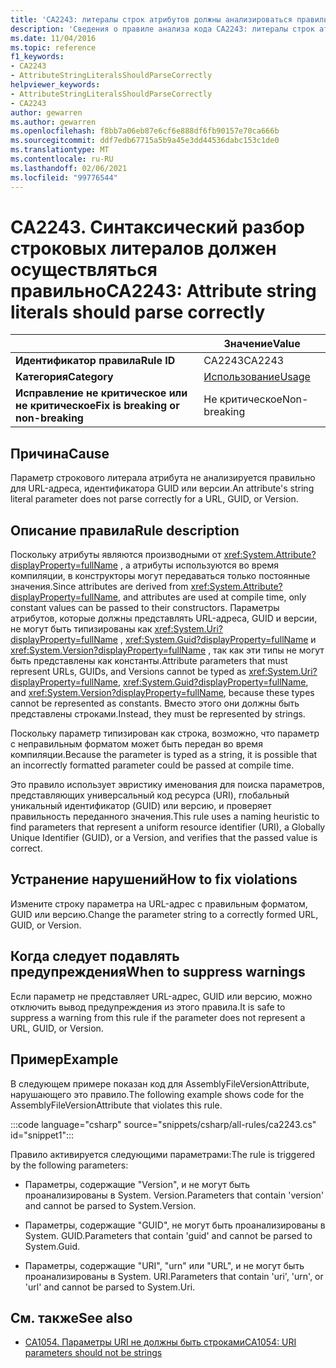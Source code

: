 ```yaml
---
title: 'CA2243: литералы строк атрибутов должны анализироваться правильно (анализ кода)'
description: 'Сведения о правиле анализа кода CA2243: литералы строк атрибутов должны анализироваться правильно'
ms.date: 11/04/2016
ms.topic: reference
f1_keywords:
- CA2243
- AttributeStringLiteralsShouldParseCorrectly
helpviewer_keywords:
- AttributeStringLiteralsShouldParseCorrectly
- CA2243
author: gewarren
ms.author: gewarren
ms.openlocfilehash: f8bb7a06eb87e6cf6e888df6fb90157e70ca666b
ms.sourcegitcommit: ddf7edb67715a5b9a45e3dd44536dabc153c1de0
ms.translationtype: MT
ms.contentlocale: ru-RU
ms.lasthandoff: 02/06/2021
ms.locfileid: "99776544"
---
```

# <a name="ca2243-attribute-string-literals-should-parse-correctly"></a><span data-ttu-id="e9a6f-103">CA2243. Синтаксический разбор строковых литералов должен осуществляться правильно</span><span class="sxs-lookup"><span data-stu-id="e9a6f-103">CA2243: Attribute string literals should parse correctly</span></span>

| | <span data-ttu-id="e9a6f-104">Значение</span><span class="sxs-lookup"><span data-stu-id="e9a6f-104">Value</span></span> |
|-|-|
| <span data-ttu-id="e9a6f-105">**Идентификатор правила**</span><span class="sxs-lookup"><span data-stu-id="e9a6f-105">**Rule ID**</span></span> |<span data-ttu-id="e9a6f-106">CA2243</span><span class="sxs-lookup"><span data-stu-id="e9a6f-106">CA2243</span></span>|
| <span data-ttu-id="e9a6f-107">**Категория**</span><span class="sxs-lookup"><span data-stu-id="e9a6f-107">**Category**</span></span> |[<span data-ttu-id="e9a6f-108">Использование</span><span class="sxs-lookup"><span data-stu-id="e9a6f-108">Usage</span></span>](usage-warnings.md)|
| <span data-ttu-id="e9a6f-109">**Исправление не критическое или не критическое**</span><span class="sxs-lookup"><span data-stu-id="e9a6f-109">**Fix is breaking or non-breaking**</span></span> |<span data-ttu-id="e9a6f-110">Не критическое</span><span class="sxs-lookup"><span data-stu-id="e9a6f-110">Non-breaking</span></span>|

## <a name="cause"></a><span data-ttu-id="e9a6f-111">Причина</span><span class="sxs-lookup"><span data-stu-id="e9a6f-111">Cause</span></span>

<span data-ttu-id="e9a6f-112">Параметр строкового литерала атрибута не анализируется правильно для URL-адреса, идентификатора GUID или версии.</span><span class="sxs-lookup"><span data-stu-id="e9a6f-112">An attribute's string literal parameter does not parse correctly for a URL, GUID, or Version.</span></span>

## <a name="rule-description"></a><span data-ttu-id="e9a6f-113">Описание правила</span><span class="sxs-lookup"><span data-stu-id="e9a6f-113">Rule description</span></span>

<span data-ttu-id="e9a6f-114">Поскольку атрибуты являются производными от <xref:System.Attribute?displayProperty=fullName> , а атрибуты используются во время компиляции, в конструкторы могут передаваться только постоянные значения.</span><span class="sxs-lookup"><span data-stu-id="e9a6f-114">Since attributes are derived from <xref:System.Attribute?displayProperty=fullName>, and attributes are used at compile time, only constant values can be passed to their constructors.</span></span> <span data-ttu-id="e9a6f-115">Параметры атрибутов, которые должны представлять URL-адреса, GUID и версии, не могут быть типизированы как <xref:System.Uri?displayProperty=fullName> , <xref:System.Guid?displayProperty=fullName> и <xref:System.Version?displayProperty=fullName> , так как эти типы не могут быть представлены как константы.</span><span class="sxs-lookup"><span data-stu-id="e9a6f-115">Attribute parameters that must represent URLs, GUIDs, and Versions cannot be typed as <xref:System.Uri?displayProperty=fullName>, <xref:System.Guid?displayProperty=fullName>, and <xref:System.Version?displayProperty=fullName>, because these types cannot be represented as constants.</span></span> <span data-ttu-id="e9a6f-116">Вместо этого они должны быть представлены строками.</span><span class="sxs-lookup"><span data-stu-id="e9a6f-116">Instead, they must be represented by strings.</span></span>

<span data-ttu-id="e9a6f-117">Поскольку параметр типизирован как строка, возможно, что параметр с неправильным форматом может быть передан во время компиляции.</span><span class="sxs-lookup"><span data-stu-id="e9a6f-117">Because the parameter is typed as a string, it is possible that an incorrectly formatted parameter could be passed at compile time.</span></span>

<span data-ttu-id="e9a6f-118">Это правило использует эвристику именования для поиска параметров, представляющих универсальный код ресурса (URI), глобальный уникальный идентификатор (GUID) или версию, и проверяет правильность переданного значения.</span><span class="sxs-lookup"><span data-stu-id="e9a6f-118">This rule uses a naming heuristic to find parameters that represent a uniform resource identifier (URI), a Globally Unique Identifier (GUID), or a Version, and verifies that the passed value is correct.</span></span>

## <a name="how-to-fix-violations"></a><span data-ttu-id="e9a6f-119">Устранение нарушений</span><span class="sxs-lookup"><span data-stu-id="e9a6f-119">How to fix violations</span></span>

<span data-ttu-id="e9a6f-120">Измените строку параметра на URL-адрес с правильным форматом, GUID или версию.</span><span class="sxs-lookup"><span data-stu-id="e9a6f-120">Change the parameter string to a correctly formed URL, GUID, or Version.</span></span>

## <a name="when-to-suppress-warnings"></a><span data-ttu-id="e9a6f-121">Когда следует подавлять предупреждения</span><span class="sxs-lookup"><span data-stu-id="e9a6f-121">When to suppress warnings</span></span>

<span data-ttu-id="e9a6f-122">Если параметр не представляет URL-адрес, GUID или версию, можно отключить вывод предупреждения из этого правила.</span><span class="sxs-lookup"><span data-stu-id="e9a6f-122">It is safe to suppress a warning from this rule if the parameter does not represent a URL, GUID, or Version.</span></span>

## <a name="example"></a><span data-ttu-id="e9a6f-123">Пример</span><span class="sxs-lookup"><span data-stu-id="e9a6f-123">Example</span></span>

<span data-ttu-id="e9a6f-124">В следующем примере показан код для AssemblyFileVersionAttribute, нарушающего это правило.</span><span class="sxs-lookup"><span data-stu-id="e9a6f-124">The following example shows code for the AssemblyFileVersionAttribute that violates this rule.</span></span>

:::code language="csharp" source="snippets/csharp/all-rules/ca2243.cs" id="snippet1":::

<span data-ttu-id="e9a6f-125">Правило активируется следующими параметрами:</span><span class="sxs-lookup"><span data-stu-id="e9a6f-125">The rule is triggered by the following parameters:</span></span>

- <span data-ttu-id="e9a6f-126">Параметры, содержащие "Version", и не могут быть проанализированы в System. Version.</span><span class="sxs-lookup"><span data-stu-id="e9a6f-126">Parameters that contain 'version' and cannot be parsed to System.Version.</span></span>

- <span data-ttu-id="e9a6f-127">Параметры, содержащие "GUID", не могут быть проанализированы в System. GUID.</span><span class="sxs-lookup"><span data-stu-id="e9a6f-127">Parameters that contain 'guid' and cannot be parsed to System.Guid.</span></span>

- <span data-ttu-id="e9a6f-128">Параметры, содержащие "URI", "urn" или "URL", и не могут быть проанализированы в System. URI.</span><span class="sxs-lookup"><span data-stu-id="e9a6f-128">Parameters that contain 'uri', 'urn', or 'url' and cannot be parsed to System.Uri.</span></span>

## <a name="see-also"></a><span data-ttu-id="e9a6f-129">См. также</span><span class="sxs-lookup"><span data-stu-id="e9a6f-129">See also</span></span>

- [<span data-ttu-id="e9a6f-130">CA1054. Параметры URI не должны быть строками</span><span class="sxs-lookup"><span data-stu-id="e9a6f-130">CA1054: URI parameters should not be strings</span></span>](ca1054.md)
